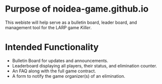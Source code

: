 # Purpose of noidea-game.github.io
This webiste will help serve as a bulletin board, leader board, and management tool for the LARP game *Killer*.

# Intended Functionality
- Bulletin Board for updates and announcements.
- Leaderboard displaying all players, their status, and elimination counter.
- An FAQ along with the full game contract.
- A form to notify the game organizer(s) of an elimination.
